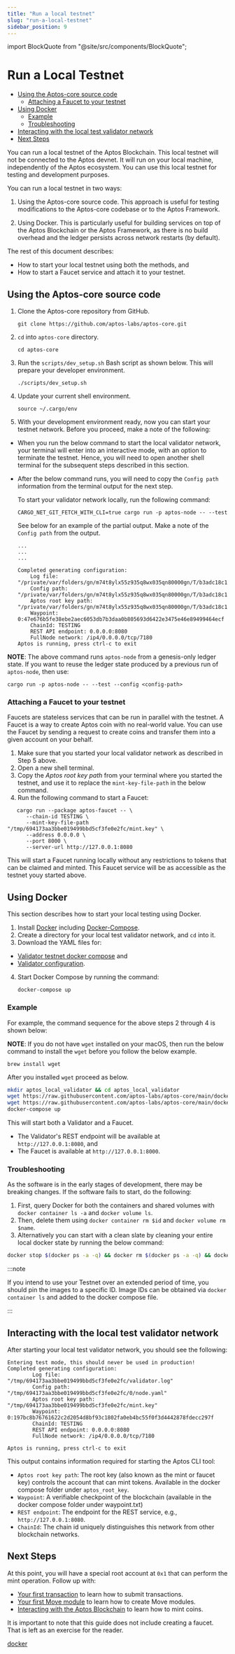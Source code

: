 ```yaml
---
title: "Run a local testnet"
slug: "run-a-local-testnet"
sidebar_position: 9
---
```

import BlockQuote from "@site/src/components/BlockQuote";

# Run a Local Testnet

   - [Using the Aptos-core source code](#using-the-aptos-core-source-code)   
      - [Attaching a Faucet to your testnet](#attaching-a-faucet-to-your-testnet)   
   - [Using Docker](#using-docker)   
      - [Example](#example)   
      - [Troubleshooting](#troubleshooting)   
   - [Interacting with the local test validator network](#interacting-with-the-local-test-validator-network)   
   - [Next Steps](#next-steps)   

You can run a local testnet of the Aptos Blockchain. This local testnet will not be connected to the Aptos devnet. It will run on your local machine, independently of the Aptos ecosystem. You can use this local testnet for testing and development purposes.

You can run a local testnet in two ways:

1. Using the Aptos-core source code. This approach is useful for testing modifications to the Aptos-core codebase or to the Aptos Framework.

2. Using Docker. This is particularly useful for building services on top of the Aptos Blockchain or the Aptos Framework, as there is no build overhead and the ledger persists across network restarts (by default).

The rest of this document describes:

- How to start your local testnet using both the methods, and
- How to start a Faucet service and attach it to your testnet.

## Using the Aptos-core source code

1. Clone the Aptos-core repository from GitHub.

    ```
    git clone https://github.com/aptos-labs/aptos-core.git
    ```

2. `cd` into `aptos-core` directory.

    ```
    cd aptos-core
    ```

3. Run the `scripts/dev_setup.sh` Bash script as shown below. This will prepare your developer environment.

    ```
    ./scripts/dev_setup.sh
    ```

4. Update your current shell environment.

    ```
    source ~/.cargo/env
    ```

5. With your development environment ready, now you can start your testnet network. Before you proceed, make a note of the following:

  - When you run the below command to start the local validator network, your terminal will enter into an interactive mode, with an option to terminate the testnet. Hence, you will need to open another shell terminal for the subsequent steps described in this section.
  - After the below command runs, you will need to copy the `Config path` information from the terminal output for the next step.

    To start your validator network locally, run the following command:

    ```
    CARGO_NET_GIT_FETCH_WITH_CLI=true cargo run -p aptos-node -- --test
    ```

    See below for an example of the partial output. Make a note of the `Config path` from the output.

    ```
    ...
    ...
    ...

    Completed generating configuration:
        Log file: "/private/var/folders/gn/m74t8ylx55z935q8wx035qn80000gn/T/b3adc18c144bfcc78a1541953893bc1c/validator.log"
        Config path: "/private/var/folders/gn/m74t8ylx55z935q8wx035qn80000gn/T/b3adc18c144bfcc78a1541953893bc1c/0/node.yaml"
        Aptos root key path: "/private/var/folders/gn/m74t8ylx55z935q8wx035qn80000gn/T/b3adc18c144bfcc78a1541953893bc1c/mint.key"
        Waypoint: 0:47e676b5fe38ebe2aec6053db7b3daa0b805693d6422e3475e46e89499464ecf
        ChainId: TESTING
        REST API endpoint: 0.0.0.0:8080
        FullNode network: /ip4/0.0.0.0/tcp/7180
    Aptos is running, press ctrl-c to exit
    ```

**NOTE**: The above command runs `aptos-node` from a genesis-only ledger state. If you want to reuse the ledger state produced by a previous run of `aptos-node`, then use:

```
cargo run -p aptos-node -- --test --config <config-path>
```

### Attaching a Faucet to your testnet

Faucets are stateless services that can be run in parallel with the testnet. A Faucet is a way to create Aptos coin with no real-world value. You can use the Faucet by sending a request to create coins and transfer them into a given account on your behalf.

1. Make sure that you started your local validator network as described in Step 5 above.
2. Open a new shell terminal.
3. Copy the _Aptos root key path_ from your terminal where you started the testnet, and use it to replace the `mint-key-file-path` in the below command.
4. Run the following command to start a Faucet:
```
   cargo run --package aptos-faucet -- \
      --chain-id TESTING \
      --mint-key-file-path "/tmp/694173aa3bbe019499bbd5cf3fe0e2fc/mint.key" \
      --address 0.0.0.0 \
      --port 8000 \
      --server-url http://127.0.0.1:8080
```

This will start a Faucet running locally without any restrictions to tokens that can be claimed and minted. This Faucet service will be as accessible as the testnet youy started above.

## Using Docker

This section describes how to start your local testing using Docker.

1. Install [Docker](https://docs.docker.com/get-docker/) including [Docker-Compose](https://docs.docker.com/compose/install/).
2. Create a directory for your local test validator network, and `cd` into it.
3. Download the YAML files for:

  - [Validator testnet docker compose](https://github.com/aptos-labs/aptos-core/blob/main/docker/compose/validator-testnet/docker-compose.yaml) and
  - [Validator configuration](https://github.com/aptos-labs/aptos-core/blob/main/docker/compose/validator-testnet/validator_node_template.yaml).

4. Start Docker Compose by running the command:

    ```
    docker-compose up
    ```

### Example

For example, the command sequence for the above steps 2 through 4 is shown below:

  **NOTE**: If you do not have `wget` installed on your macOS, then run the below command to install the `wget` before you follow the below example.

  ```
  brew install wget
  ```

  After you installed `wget` proceed as below.

```bash
mkdir aptos_local_validator && cd aptos_local_validator
wget https://raw.githubusercontent.com/aptos-labs/aptos-core/main/docker/compose/validator-testnet/docker-compose.yaml
wget https://raw.githubusercontent.com/aptos-labs/aptos-core/main/docker/compose/validator-testnet/validator_node_template.yaml
docker-compose up
```

This will start both a Validator and a Faucet.

- The Validator's REST endpoint will be available at `http://127.0.0.1:8080`, and
- The Faucet is available at `http://127.0.0.1:8000`.

### Troubleshooting

As the software is in the early stages of development, there may be breaking changes. If the software fails to start, do the following:

1. First, query Docker for both the containers and shared volumes with `docker container ls -a` and `docker volume ls`.
2. Then, delete them using `docker container rm $id` and `docker volume rm $name`.
3. Alternatively you can start with a clean slate by cleaning your entire local docker state by running the below command:

```bash
docker stop $(docker ps -a -q) && docker rm $(docker ps -a -q) && docker rmi $(docker images -q) && docker volume rm $(docker volume ls -q)
```
:::note

If you intend to use your Testnet over an extended period of time, you should pin the images to a specific ID. Image IDs can be obtained via `docker container ls` and added to the docker compose file.

:::

## Interacting with the local test validator network
After starting your local test validator network, you should see the following:

```
Entering test mode, this should never be used in production!
Completed generating configuration:
        Log file: "/tmp/694173aa3bbe019499bbd5cf3fe0e2fc/validator.log"
        Config path: "/tmp/694173aa3bbe019499bbd5cf3fe0e2fc/0/node.yaml"
        Aptos root key path: "/tmp/694173aa3bbe019499bbd5cf3fe0e2fc/mint.key"
        Waypoint: 0:197bc8b76761622c2d2054d8bf93c1802fa0eb4bc55f0f3d4442878fdecc297f
        ChainId: TESTING
        REST API endpoint: 0.0.0.0:8080
        FullNode network: /ip4/0.0.0.0/tcp/7180

Aptos is running, press ctrl-c to exit
```

This output contains information required for starting the Aptos CLI tool:
* `Aptos root key path`: The root key (also known as the mint or faucet key) controls the account that can mint tokens. Available in the docker compose folder under `aptos_root_key`.
* `Waypoint`: A verifiable checkpoint of the blockchain (available in the docker compose folder under waypoint.txt)
* `REST endpoint`: The endpoint for the REST service, e.g., `http://127.0.0.1:8080`.
* `ChainId`: The chain id uniquely distinguishes this network from other blockchain networks.

## Next Steps

At this point, you will have a special root account at `0x1` that can perform the mint operation. Follow up with:

* [Your first transaction](/tutorials/your-first-transaction) to learn how to submit transactions.
* [Your first Move module](/tutorials/your-first-move-module) to learn how to create Move modules.
* [Interacting with the Aptos Blockchain](/transactions/interacting-with-the-aptos-blockchain) to learn how to mint coins.

It is important to note that this guide does not include creating a faucet. That is left as an exercise for the reader.

[docker](https://docs.docker.com/get-docker/)
